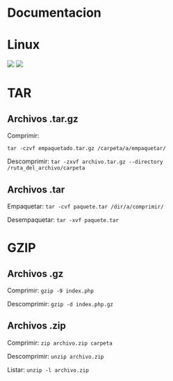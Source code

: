 # Documentacion
# Linux
<a href="https://github.com/kiwib1b/Documentacion/blob/main/Sysadmin%20One%20Page%20Holocron.md#gzip"><img src="https://img.shields.io/badge/Linux-GZIP-blue?style=for-the-badge"></a>
<a href="https://github.com/kiwib1b/Documentacion/blob/main/Sysadmin%20One%20Page%20Holocron.md#tar"><img src="https://img.shields.io/badge/Linux-TAR-blue?style=for-the-badge"></a>
# TAR 

## Archivos .tar.gz
Comprimir: 

    tar -czvf empaquetado.tar.gz /carpeta/a/empaquetar/

Descomprimir: `tar -zxvf archivo.tar.gz --directory /ruta_del_archivo/carpeta`

## Archivos .tar
Empaquetar: `tar -cvf paquete.tar /dir/a/comprimir/`

Desempaquetar: `tar -xvf paquete.tar`


# GZIP
## Archivos .gz
Comprimir: `gzip -9 index.php`

Descomprimir: `gzip -d index.php.gz`

## Archivos .zip
Comprimir: `zip archivo.zip carpeta`

Descomprimir: `unzip archivo.zip`

Listar: `unzip -l archivo.zip`
